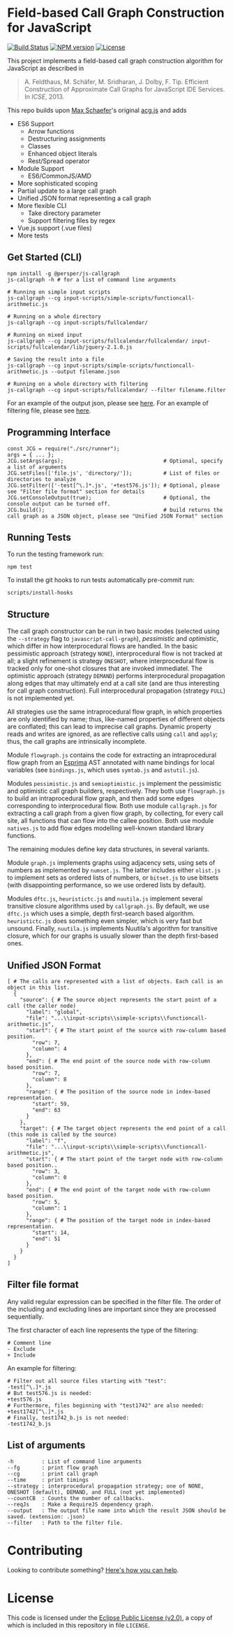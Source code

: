 # Field-based Call Graph Construction for JavaScript #


[![Build Status](https://travis-ci.com/gaborantal/js-callgraph.svg?branch=master)](https://travis-ci.com/github/gaborantal/js-callgraph)
[![NPM version](https://img.shields.io/badge/npm-v1.3.2-blue.svg)](https://www.npmjs.com/package/@persper/js-callgraph)
[![License](https://img.shields.io/badge/license-EPL--2.0-green.svg)](https://www.eclipse.org/legal/epl-2.0/)

This project implements a field-based call graph construction algorithm for JavaScript as described in

> A. Feldthaus, M. Schäfer, M. Sridharan, J. Dolby, F. Tip. Efficient Construction of Approximate Call Graphs for JavaScript IDE Services. In *ICSE*, 2013.

This repo builds upon [Max Schaefer](https://github.com/xiemaisi)'s original [acg.js](https://github.com/xiemaisi/acg.js) and adds

* ES6 Support
	* Arrow functions
	* Destructuring assignments
	* Classes
	* Enhanced object literals
	* Rest/Spread operator
* Module Support
	* ES6/CommonJS/AMD
* More sophisticated scoping
* Partial update to a large call graph
* Unified JSON format representing a call graph
* More flexible CLI
	* Take directory parameter
	* Support filtering files by regex
* Vue.js support (.vue files)
* More tests

## Get Started (CLI)
```
npm install -g @persper/js-callgraph
js-callgraph -h # for a list of command line arguments

# Running on simple input scripts
js-callgraph --cg input-scripts/simple-scripts/functioncall-arithmetic.js

# Running on a whole directory
js-callgraph --cg input-scripts/fullcalendar/

# Running on mixed input
js-callgraph --cg input-scripts/fullcalendar/fullcalendar/ input-scripts/fullcalendar/lib/jquery-2.1.0.js

# Saving the result into a file
js-callgraph --cg input-scripts/simple-scripts/functioncall-arithmetic.js --output filename.json

# Running on a whole directory with filtering
js-callgraph --cg input-scripts/fullcalendar/ --filter filename.filter
```

For an example of the output json, please see [here](#unified-json-format).
For an example of filtering file, please see [here](#filter-file-format).

## Programming Interface

```
const JCG = require("./src/runner");
args = { ... };
JCG.setArgs(args);                                # Optional, specify a list of arguments
JCG.setFiles(['file.js', 'directory/']);          # List of files or directories to analyze
JCG.setFilter(['-test[^\.]*.js', '+test576.js']); # Optional, please see "Filter file format" section for details
JCG.setConsoleOutput(true);                       # Optional, the console output can be turned off.
JCG.build();                                      # build returns the call graph as a JSON object, please see "Unified JSON Format" section
```

## Running Tests
To run the testing framework run:
```
npm test
```
To install the git hooks to run tests automatically pre-commit run:
```
scripts/install-hooks
```
## Structure

The call graph constructor can be run in two basic modes (selected using the `--strategy` flag to `javascript-call-graph`), *pessimistic* and *optimistic*, which differ in how interprocedural flows are handled. In the basic pessimistic approach (strategy `NONE`), interprocedural flow is not tracked at all; a slight refinement is strategy `ONESHOT`, where interprocedural flow is tracked only for one-shot closures that are invoked immediatel. The optimistic approach (strategy `DEMAND`) performs interprocedural propagation along edges that may ultimately end at a call site (and are thus interesting for call graph construction). Full interprocedural propagation (strategy `FULL`) is not implemented yet.

All strategies use the same intraprocedural flow graph, in which properties are only identified by name; thus, like-named properties of different objects are conflated; this can lead to imprecise call graphs. Dynamic property reads and writes are ignored, as are reflective calls using `call` and `apply`; thus, the call graphs are intrinsically incomplete.

Module `flowgraph.js` contains the code for extracting an intraprocedural flow graph from an [Esprima](esprima.org) AST annotated with name bindings for local variables (see `bindings.js`, which uses `symtab.js` and `astutil.js`).

Modules `pessimistic.js` and `semioptimistic.js` implement the pessimistic and optimistic call graph builders, respectively. They both use `flowgraph.js` to build an intraprocedural flow graph, and then add some edges corresponding to interprocedural flow. Both use module `callgraph.js` for extracting a call graph from a given flow graph, by collecting, for every call site, all functions that can flow into the callee position. Both use module `natives.js` to add flow edges modelling well-known standard library functions.

The remaining modules define key data structures, in several variants.

Module `graph.js` implements graphs using adjacency sets, using sets of numbers as implemented by `numset.js`. The latter includes either `olist.js` to implement sets as ordered lists of numbers, or `bitset.js` to use bitsets (with disappointing performance, so we use ordered lists by default).

Modules `dftc.js`, `heuristictc.js` and `nuutila.js` implement several transitive closure algorithms used by `callgraph.js`. By default, we use `dftc.js` which uses a simple, depth first-search based algorithm. `heuristictc.js` does something even simpler, which is very fast but unsound. Finally, `nuutila.js` implements Nuutila's algorithm for transitive closure, which for our graphs is usually slower than the depth first-based ones.

## Unified JSON Format

```
[ # The calls are represented with a list of objects. Each call is an object in this list.
  {
    "source": { # The source object represents the start point of a call (the caller node)
      "label": "global",
      "file": "...\\input-scripts\\simple-scripts\\functioncall-arithmetic.js",
      "start": { # The start point of the source with row-column based position.
        "row": 7,
        "column": 4
      },
      "end": { # The end point of the source node with row-column based position.
        "row": 7,
        "column": 8
      },
      "range": { # The position of the source node in index-based representation.
        "start": 59,
        "end": 63
      }
    },
    "target": { # The target object represents the end point of a call (this node is called by the source)
      "label": "f",
      "file": "...\\input-scripts\\simple-scripts\\functioncall-arithmetic.js",
      "start": { # The start point of the target node with row-column based position..
        "row": 3,
        "column": 0
      },
      "end": { # The end point of the target node with row-column based position.
        "row": 5,
        "column": 1
      },
      "range": { # The position of the target node in index-based representation.
        "start": 14,
        "end": 51
      }
    }
  }
]
```

## Filter file format

Any valid regular expression can be specified in the filter file. The order of the including and excluding lines are important since they are processed sequentially.

The first character of each line represents the type of the filtering:
```
# Comment line
- Exclude
+ Include
```

An example for filtering:

```
# Filter out all source files starting with "test":
-test[^\.]*.js
# But test576.js is needed:
+test576.js
# Furthermore, files beginning with "test1742" are also needed:
+test1742[^\.]*.js
# Finally, test1742_b.js is not needed:
-test1742_b.js
```

## List of arguments

```
-h         : List of command line arguments
--fg       : print flow graph
--cg       : print call graph
--time     : print timings
--strategy : interprocedural propagation strategy; one of NONE, ONESHOT (default), DEMAND, and FULL (not yet implemented)
--countCB  : Counts the number of callbacks.
--reqJs    : Make a RequireJS dependency graph.
--output   : The output file name into which the result JSON should be saved. (extension: .json)
--filter   : Path to the filter file.
```

# Contributing

Looking to contribute something? [Here's how you can help](/CONTRIBUTING.md).

# License #

This code is licensed under the [Eclipse Public License (v2.0)](http://www.eclipse.org/legal/epl-2.0), a copy of which is included in this repository in file `LICENSE`.
